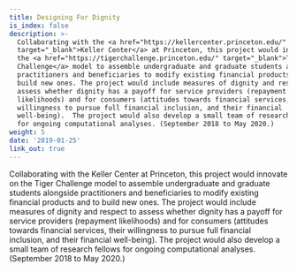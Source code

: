 ```yaml
---
title: Designing For Dignity
is_index: false
description: >-
  Collaborating with the <a href="https://kellercenter.princeton.edu/"
  target="_blank">Keller Center</a> at Princeton, this project would innovate on
  the <a href="https://tigerchallenge.princeton.edu/" target="_blank">Tiger
  Challenge</a> model to assemble undergraduate and graduate students alongside
  practitioners and beneficiaries to modify existing financial products and to
  build new ones. The project would include measures of dignity and respect to
  assess whether dignity has a payoff for service providers (repayment
  likelihoods) and for consumers (attitudes towards financial services, their
  willingness to pursue full financial inclusion, and their financial
  well-being).  The project would also develop a small team of research fellows
  for ongoing computational analyses. (September 2018 to May 2020.)
weight: 5
date: '2019-01-25'
link_out: true
---
```

Collaborating with the Keller Center at Princeton, this project would innovate on the Tiger Challenge model to assemble undergraduate and graduate students alongside practitioners and beneficiaries to modify existing financial products and to build new ones. The project would include measures of dignity and respect to assess whether dignity has a payoff for service providers (repayment likelihoods) and for consumers (attitudes towards financial services, their willingness to pursue full financial inclusion, and their financial well-being).  The project would also develop a small team of research fellows for ongoing computational analyses. (September 2018 to May 2020.)
